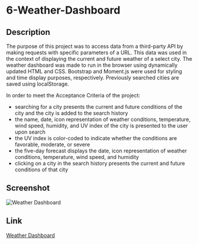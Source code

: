 # 6-Weather-Dashboard

## Description

The purpose of this project was to access data from a third-party API by making requests with specific parameters of a URL. This data was used in the context of displaying the current and future weather of a select city. The weather dashboard was made to run in the browser using dynamically updated HTML and CSS. Bootstrap and Moment.js were used for styling and time display purposes, respectively. Previously searched cities are saved using localStorage.

In order to meet the Acceptance Criteria of the project:
* searching for a city presents the current and future conditions of the city and the city is added to the search history
* the name, date, icon representation of weather conditions, temperature, wind speed, humidity, and UV index of the city is presented to the user upon search
* the UV index is color-coded to indicate whether the conditions are favorable, moderate, or severe
* the five-day forecast displays the date, icon representation of weather conditions, temperature, wind speed, and humidity
* clicking on a city in the search history presents the current and future conditions of that city

## Screenshot

![Weather Dashboard](/assets/images/dashboard.jpg)

## Link

[Weather Dashboard](https://github.com/abrahamin/6-Weather-Dashboard)